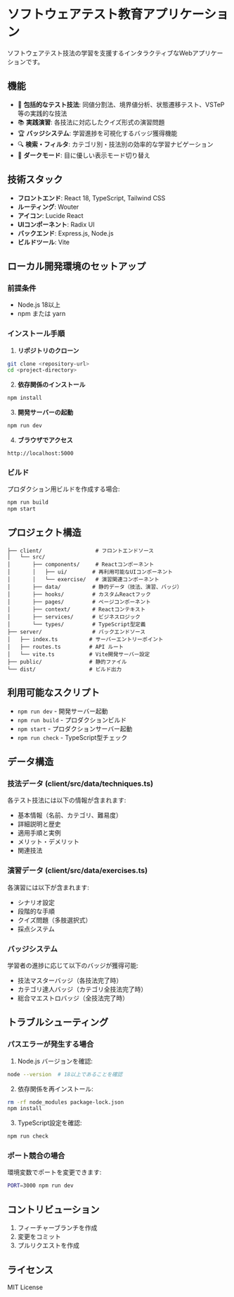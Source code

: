 # ソフトウェアテスト教育アプリケーション

ソフトウェアテスト技法の学習を支援するインタラクティブなWebアプリケーションです。

## 機能

- 🎯 **包括的なテスト技法**: 同値分割法、境界値分析、状態遷移テスト、VSTeP等の実践的な技法
- 📚 **実践演習**: 各技法に対応したクイズ形式の演習問題
- 🏆 **バッジシステム**: 学習進捗を可視化するバッジ獲得機能
- 🔍 **検索・フィルタ**: カテゴリ別・技法別の効率的な学習ナビゲーション
- 🌙 **ダークモード**: 目に優しい表示モード切り替え

## 技術スタック

- **フロントエンド**: React 18, TypeScript, Tailwind CSS
- **ルーティング**: Wouter
- **アイコン**: Lucide React
- **UIコンポーネント**: Radix UI
- **バックエンド**: Express.js, Node.js
- **ビルドツール**: Vite

## ローカル開発環境のセットアップ

### 前提条件

- Node.js 18以上
- npm または yarn

### インストール手順

1. **リポジトリのクローン**
```bash
git clone <repository-url>
cd <project-directory>
```

2. **依存関係のインストール**
```bash
npm install
```

3. **開発サーバーの起動**
```bash
npm run dev
```

4. **ブラウザでアクセス**
```
http://localhost:5000
```

### ビルド

プロダクション用ビルドを作成する場合:

```bash
npm run build
npm start
```

## プロジェクト構造

```
├── client/                 # フロントエンドソース
│   └── src/
│       ├── components/     # Reactコンポーネント
│       │   ├── ui/        # 再利用可能なUIコンポーネント
│       │   └── exercise/   # 演習関連コンポーネント
│       ├── data/          # 静的データ（技法、演習、バッジ）
│       ├── hooks/         # カスタムReactフック
│       ├── pages/         # ページコンポーネント
│       ├── context/       # Reactコンテキスト
│       ├── services/      # ビジネスロジック
│       └── types/         # TypeScript型定義
├── server/                # バックエンドソース
│   ├── index.ts          # サーバーエントリーポイント
│   ├── routes.ts         # API ルート
│   └── vite.ts           # Vite開発サーバー設定
├── public/               # 静的ファイル
└── dist/                 # ビルド出力
```

## 利用可能なスクリプト

- `npm run dev` - 開発サーバー起動
- `npm run build` - プロダクションビルド
- `npm start` - プロダクションサーバー起動
- `npm run check` - TypeScript型チェック

## データ構造

### 技法データ (client/src/data/techniques.ts)
各テスト技法には以下の情報が含まれます:
- 基本情報（名前、カテゴリ、難易度）
- 詳細説明と歴史
- 適用手順と実例
- メリット・デメリット
- 関連技法

### 演習データ (client/src/data/exercises.ts)
各演習には以下が含まれます:
- シナリオ設定
- 段階的な手順
- クイズ問題（多肢選択式）
- 採点システム

### バッジシステム
学習者の進捗に応じて以下のバッジが獲得可能:
- 技法マスターバッジ（各技法完了時）
- カテゴリ達人バッジ（カテゴリ全技法完了時）
- 総合マエストロバッジ（全技法完了時）

## トラブルシューティング

### パスエラーが発生する場合

1. Node.js バージョンを確認:
```bash
node --version  # 18以上であることを確認
```

2. 依存関係を再インストール:
```bash
rm -rf node_modules package-lock.json
npm install
```

3. TypeScript設定を確認:
```bash
npm run check
```

### ポート競合の場合

環境変数でポートを変更できます:
```bash
PORT=3000 npm run dev
```

## コントリビューション

1. フィーチャーブランチを作成
2. 変更をコミット
3. プルリクエストを作成

## ライセンス

MIT License